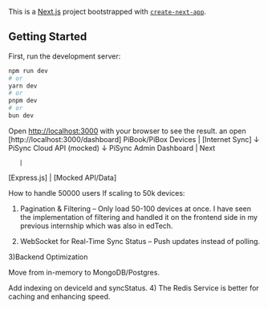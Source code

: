 This is a [Next.js](https://nextjs.org) project bootstrapped with [`create-next-app`](https://nextjs.org/docs/app/api-reference/cli/create-next-app).

## Getting Started

First, run the development server:

```bash
npm run dev
# or
yarn dev
# or
pnpm dev
# or
bun dev
```

Open [http://localhost:3000](http://localhost:3000) with your browser to see the result.
an open [http://localhost:3000/dashboard] 
PiBook/PiBox Devices
      |
  [Internet Sync]
      ↓
PiSync Cloud API (mocked)
      ↓
 PiSync Admin Dashboard
      |
       Next  
  
       |
   [Express.js]
       |
 [Mocked API/Data]

How to handle 50000 users 
If scaling to 50k devices:

1) Pagination & Filtering – Only load 50-100 devices at once. I have seen the implementation of filtering and handled it on the frontend side in my previous internship which was also in edTech. 

2) WebSocket for Real-Time Sync Status – Push updates instead of polling.

3)Backend Optimization

Move from in-memory to MongoDB/Postgres.

Add indexing on deviceId and syncStatus.
4) The Redis Service is better for caching and enhancing speed.
